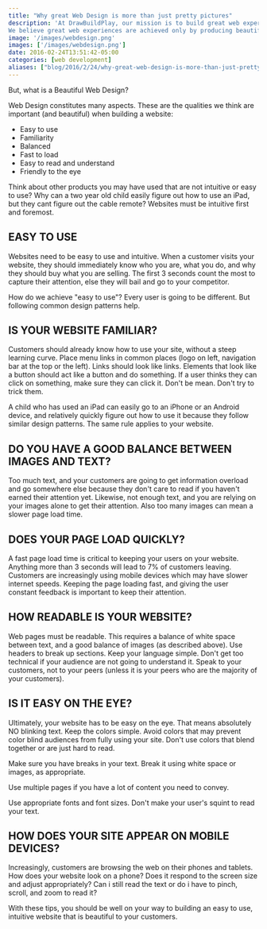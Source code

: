 ```yaml
---
title: "Why great Web Design is more than just pretty pictures"
description: 'At DrawBuildPlay, our mission is to build great web experiences through beautiful design.
We believe great web experiences are achieved only by producing beautiful web design.'
image: '/images/webdesign.png'
images: ['/images/webdesign.png']
date: 2016-02-24T13:51:42-05:00
categories: [web development]
aliases: ["blog/2016/2/24/why-great-web-design-is-more-than-just-pretty-pictures"]
---
```


But, what is a Beautiful Web Design?

Web Design constitutes many aspects.  These are the qualities we think are important (and beautiful) when building a website:

* Easy to use
* Familiarity
* Balanced
* Fast to load
* Easy to read and understand
* Friendly to the eye

Think about other products you may have used that are not intuitive or easy to use?  Why can a two year old child easily figure out how to use an iPad, but they cant figure out the cable remote?  Websites must be intuitive first and foremost.  

 

EASY TO USE
-----------

Websites need to be easy to use and intuitive.  When a customer visits your website, they should immediately know who you are, what you do, and why they should buy what you are selling.  The first 3 seconds count the most to capture their attention, else they will bail and go to your competitor.

How do we achieve "easy to use"?  Every user is going to be different.  But following common design patterns help.

 
IS YOUR WEBSITE FAMILIAR?
-------------------------

Customers should already know how to use your site, without a steep learning curve.  Place menu links in common places (logo on left, navigation bar at the top or the left).  Links should look like links.  Elements that look like a button should act like a button and do something.  If a user thinks they can click on something, make sure they can click it.  Don't be mean.  Don't try to trick them.

A child who has used an iPad can easily go to an iPhone or an Android device, and relatively quickly figure out how to use it because they follow similar design patterns.  The same rule applies to your website.

 

DO YOU HAVE A GOOD BALANCE BETWEEN IMAGES AND TEXT?  
---------------------------------------------------

Too much text, and your customers are going to get information overload and go somewhere else because they don't care to read if you haven't earned their attention yet.  Likewise, not enough text, and you are relying on your images alone to get their attention.  Also too many images can mean a slower page load time.


DOES YOUR PAGE LOAD QUICKLY?
----------------------------

A fast page load time is critical to keeping your users on your website.  Anything more than 3 seconds will lead to 7% of customers leaving.  Customers are increasingly using mobile devices which may have slower internet speeds.  Keeping the page loading fast, and giving the user constant feedback is important to keep their attention.

 

HOW READABLE IS YOUR WEBSITE?
-----------------------------

Web pages must be readable.  This requires a balance of white space between text, and a good balance of images (as described above). Use headers to break up sections. Keep your language simple.  Don't get too technical if your audience are not going to understand it.  Speak to your customers, not to your peers (unless it is your peers who are the majority of your customers).

 

IS IT EASY ON THE EYE?
----------------------

Ultimately, your website has to be easy on the eye.  That means absolutely NO blinking text.  Keep the colors simple.  Avoid colors that may prevent color blind audiences from fully using your site.  Don't use colors that blend together or are just hard to read.

Make sure you have breaks in your text.  Break it using white space or images, as appropriate.

Use multiple pages if you have a lot of content you need to convey.

Use appropriate fonts and font sizes.  Don't make your user's squint to read your text.

 

HOW DOES YOUR SITE APPEAR ON MOBILE DEVICES?
--------------------------------------------

Increasingly, customers are browsing the web on their phones and tablets.  How does your website look on a phone?  Does it respond to the screen size and adjust appropriately?  Can i still read the text or do i have to pinch, scroll, and zoom to read it?

 

With these tips, you should be well on your way to building an easy to use, intuitive website that is beautiful to your customers.